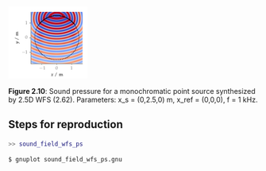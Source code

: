 ![Fig 2.10](fig2_10.png)

**Figure 2.10**: Sound pressure for a
monochromatic point source synthesized by 2.5D WFS (2.62).
Parameters: x_s = (0,2.5,0) m, x_ref = (0,0,0), f =
1 kHz.

## Steps for reproduction

```Matlab
>> sound_field_wfs_ps
```

```Bash
$ gnuplot sound_field_wfs_ps.gnu
```
